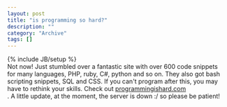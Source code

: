```yaml
--- 
layout: post 
title: "is programming so hard?"
description: ""
category: "Archive"
tags: []
---
```

{% include JB/setup %}  
Not now! Just stumbled over a fantastic site with over 600 code snippets for many languages, PHP, ruby, C#, python and so on. They also got bash scripting snippets, SQL and CSS. If you can't program after this, you may have to rethink your skills.
 Check out <a href="http://programmingishard.com/">programmingishard.com</a> <br/>.
 A little update, at the moment, the server is down :/ so please be patient! 
